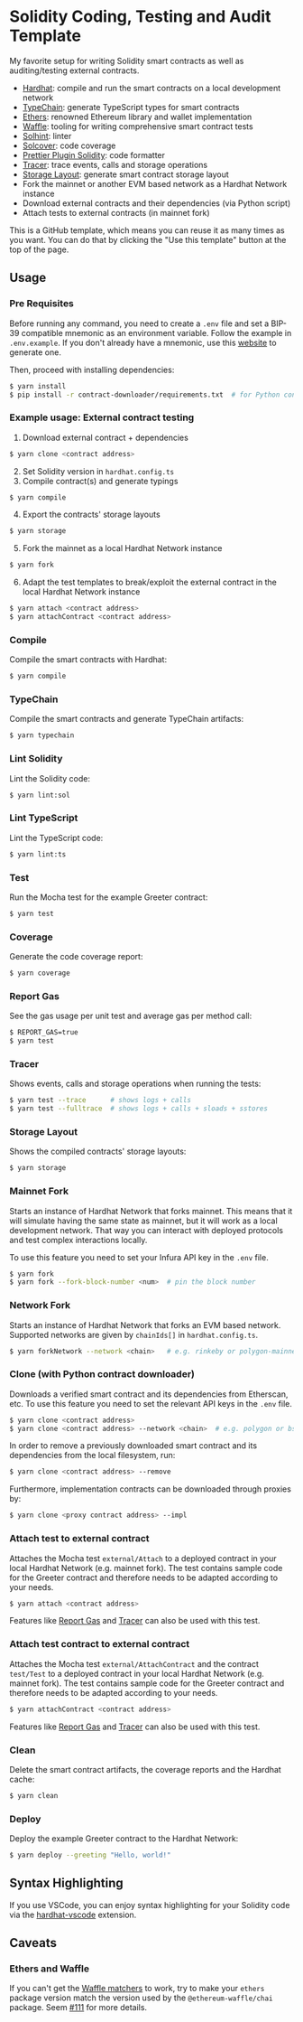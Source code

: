 # Solidity Coding, Testing and Audit Template

My favorite setup for writing Solidity smart contracts as well as auditing/testing external contracts.

- [Hardhat](https://github.com/nomiclabs/hardhat): compile and run the smart contracts on a local development network
- [TypeChain](https://github.com/ethereum-ts/TypeChain): generate TypeScript types for smart contracts
- [Ethers](https://github.com/ethers-io/ethers.js/): renowned Ethereum library and wallet implementation
- [Waffle](https://github.com/EthWorks/Waffle): tooling for writing comprehensive smart contract tests
- [Solhint](https://github.com/protofire/solhint): linter
- [Solcover](https://github.com/sc-forks/solidity-coverage): code coverage
- [Prettier Plugin Solidity](https://github.com/prettier-solidity/prettier-plugin-solidity): code formatter
- [Tracer](https://github.com/zemse/hardhat-tracer): trace events, calls and storage operations
- [Storage Layout](https://github.com/aurora-is-near/hardhat-storage-layout): generate smart contract storage layout
- Fork the mainnet or another EVM based network as a Hardhat Network instance
- Download external contracts and their dependencies (via Python script)
- Attach tests to external contracts (in mainnet fork)

This is a GitHub template, which means you can reuse it as many times as you want. You can do that by clicking the "Use this
template" button at the top of the page.

## Usage

### Pre Requisites

Before running any command, you need to create a `.env` file and set a BIP-39 compatible mnemonic as an environment
variable. Follow the example in `.env.example`. If you don't already have a mnemonic, use this [website](https://iancoleman.io/bip39/) to generate one.

Then, proceed with installing dependencies:

```sh
$ yarn install
$ pip install -r contract-downloader/requirements.txt  # for Python contract downloader
```

### Example usage: External contract testing

1. Download external contract + dependencies

```sh
$ yarn clone <contract address>
```

2. Set Solidity version in `hardhat.config.ts`
3. Compile contract(s) and generate typings

```sh
$ yarn compile
```

4. Export the contracts' storage layouts

```sh
$ yarn storage
```

5. Fork the mainnet as a local Hardhat Network instance

```sh
$ yarn fork
```

6. Adapt the test templates to break/exploit the external contract in the local Hardhat Network instance

```sh
$ yarn attach <contract address>
$ yarn attachContract <contract address>
```

### Compile

Compile the smart contracts with Hardhat:

```sh
$ yarn compile
```

### TypeChain

Compile the smart contracts and generate TypeChain artifacts:

```sh
$ yarn typechain
```

### Lint Solidity

Lint the Solidity code:

```sh
$ yarn lint:sol
```

### Lint TypeScript

Lint the TypeScript code:

```sh
$ yarn lint:ts
```

### Test

Run the Mocha test for the example Greeter contract:

```sh
$ yarn test
```

### Coverage

Generate the code coverage report:

```sh
$ yarn coverage
```

### Report Gas

See the gas usage per unit test and average gas per method call:

```sh
$ REPORT_GAS=true
$ yarn test
```

### Tracer

Shows events, calls and storage operations when running the tests:

```sh
$ yarn test --trace      # shows logs + calls
$ yarn test --fulltrace  # shows logs + calls + sloads + sstores
```

### Storage Layout

Shows the compiled contracts' storage layouts:

```sh
$ yarn storage
```

### Mainnet Fork

Starts an instance of Hardhat Network that forks mainnet. This means that it will simulate having the same state as mainnet, but it will work as a local development network. That way you can interact with deployed protocols and test complex interactions locally.

To use this feature you need to set your Infura API key in the `.env` file.

```sh
$ yarn fork
$ yarn fork --fork-block-number <num>  # pin the block number
```

### Network Fork

Starts an instance of Hardhat Network that forks an EVM based network. Supported networks are given by `chainIds[]` in `hardhat.config.ts`.

```sh
$ yarn forkNetwork --network <chain>   # e.g. rinkeby or polygon-mainnet
```

### Clone (with Python contract downloader)

Downloads a verified smart contract and its dependencies from Etherscan, etc.
To use this feature you need to set the relevant API keys in the `.env` file.

```sh
$ yarn clone <contract address>
$ yarn clone <contract address> --network <chain>  # e.g. polygon or bsc
```

In order to remove a previously downloaded smart contract and its dependencies from the local filesystem, run:

```sh
$ yarn clone <contract address> --remove
```

Furthermore, implementation contracts can be downloaded through proxies by:

```sh
$ yarn clone <proxy contract address> --impl
```

### Attach test to external contract

Attaches the Mocha test `external/Attach` to a deployed contract in your local Hardhat Network (e.g. mainnet fork).
The test contains sample code for the Greeter contract and therefore needs to be adapted according to your needs.

```sh
$ yarn attach <contract address>
```

Features like [Report Gas](#report-gas) and [Tracer](#tracer) can also be used with this test.

### Attach test contract to external contract

Attaches the Mocha test `external/AttachContract` and the contract `test/Test` to a deployed contract in your local Hardhat Network (e.g. mainnet fork).
The test contains sample code for the Greeter contract and therefore needs to be adapted according to your needs.

```sh
$ yarn attachContract <contract address>
```

Features like [Report Gas](#report-gas) and [Tracer](#tracer) can also be used with this test.

### Clean

Delete the smart contract artifacts, the coverage reports and the Hardhat cache:

```sh
$ yarn clean
```

### Deploy

Deploy the example Greeter contract to the Hardhat Network:

```sh
$ yarn deploy --greeting "Hello, world!"
```

## Syntax Highlighting

If you use VSCode, you can enjoy syntax highlighting for your Solidity code via the [hardhat-vscode](https://github.com/NomicFoundation/hardhat-vscode) extension.

## Caveats

### Ethers and Waffle

If you can't get the [Waffle matchers](https://ethereum-waffle.readthedocs.io/en/latest/matchers.html) to work, try to
make your `ethers` package version match the version used by the `@ethereum-waffle/chai` package. Seem
[#111](https://github.com/paulrberg/solidity-template/issues/111) for more details.
